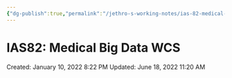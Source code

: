 ```yaml
---
{"dg-publish":true,"permalink":"/jethro-s-working-notes/ias-82-medical-big-data-wcs/","dgPassFrontmatter":true}
---
```



# IAS82: Medical Big Data WCS

Created: January 10, 2022 8:22 PM
Updated: June 18, 2022 11:20 AM